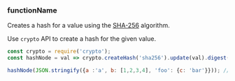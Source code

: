 ### functionName

Creates a hash for a value using the [SHA-256](https://en.wikipedia.org/wiki/SHA-2) algorithm.

Use `crypto` API to create a hash for the given value.

```js
const crypto = require('crypto');
const hashNode = val => crypto.createHash('sha256').update(val).digest('hex');
```

```js
hashNode(JSON.stringify({a :'a', b: [1,2,3,4], 'foo': {c: 'bar'}})); // '04aa106279f5977f59f9067fa9712afc4aedc6f5862a8defc34552d8c7206393'
```
